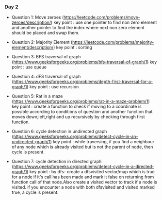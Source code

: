 ### Day 2
- Question 1: Move zeroes (https://leetcode.com/problems/move-zeroes/description/) key point : use one pointer to find non zero element and another pointer to find the index where next non zero element should be placed and swap them.

- Question 2: Majority Element (https://leetcode.com/problems/majority-element/description/) 
key point : sorting

- Question 3: BFS traversal of graph (https://www.geeksforgeeks.org/problems/bfs-traversal-of-graph/1)
 key point : use queue

- Question 4: dFS traversal of graph (https://www.geeksforgeeks.org/problems/depth-first-traversal-for-a-graph/1) key point : use recursion

- Question 5: Rat in a maze (https://www.geeksforgeeks.org/problems/rat-in-a-maze-problem/1) 
key point : create a function to check if moving to a coordinate is possible according to conditions of question and another function that moves down,left,right and up recursively by checking through first function.

- Question 6: cycle detection in undirected graph (https://www.geeksforgeeks.org/problems/detect-cycle-in-an-undirected-graph/1) 
key point : while traversing, if you find a neighbour of any node which is already visited but is not the parent of node, then cycle is present.

- Question 7: cycle detection in directed graph (https://www.geeksforgeeks.org/problems/detect-cycle-in-a-directed-graph/1) 
key point : by dfs- create a dfsvisited vector/map which is true for a node if it's call has been made and mark it false on returning from function call of that node.Also create a visited vector to track if a node is visited. if you encounter a node with both dfsvisited and visited marked true, a cycle is present.

